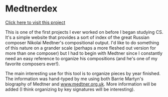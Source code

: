 # Medtnerdex 

[Click here to visit this project](https://medtnerdex.com)

This is one of the first projects I ever worked on before I began studying CS. It's a simple website that provides a sort of index of the great Russian composer Nikolai Medtner's compositional output. I'd like to do something of this nature on a grander scale (perhaps a more fleshed out version for more than one composer) but I had to begin with Medtner since I constantly need an easy reference to organize his compositions (and he's one of my favorite composers ever!).

The main interesting use for this tool is to organize pieces by year finished. The information was hand-typed by me using both Barrie Martyn's biography of Medtner and www.medtner.org.uk. More information will be added (I think organizing by key signatures will be interesting).
